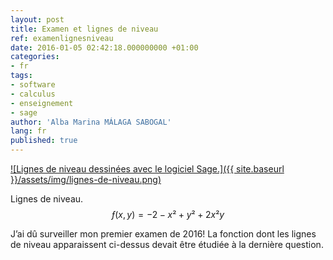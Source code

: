 ```yaml
---
layout: post
title: Examen et lignes de niveau
ref: examenlignesniveau
date: 2016-01-05 02:42:18.000000000 +01:00
categories:
- fr
tags:
- software
- calculus
- enseignement
- sage
author: 'Alba Marina MÁLAGA SABOGAL'
lang: fr
published: true
---
```


[![Lignes de niveau dessinées avec le logiciel Sage.]({{ site.baseurl }}/assets/img/lignes-de-niveau.png)](http://aleph.sagemath.org/?z=eJyr0Km0LUss0lCv0KlU1-TlSjayTc7PK8kvLYovyMkv0dA10q2IM9KuBGIjLSBLq1JHASioZ6qjACQ0wRwgU1MHqqvYNlrX2EBPz9ggFmSaIZmmKaRl5uTYpiXmFKeimKxnqqdnpFNcklpga6BnZAq2w0g72RAA3AQ29w==&lang=sage)

Lignes de niveau. $$ƒ(x,y)=−2−x²+y²+2x²y$$

J’ai dû surveiller mon premier examen de 2016! La fonction dont les lignes de niveau apparaissent ci-dessus devait être étudiée à la dernière question.
